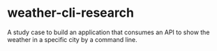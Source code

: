 # weather-cli-research
A study case to build an application that consumes an API to show the weather in a specific city by a command line.
